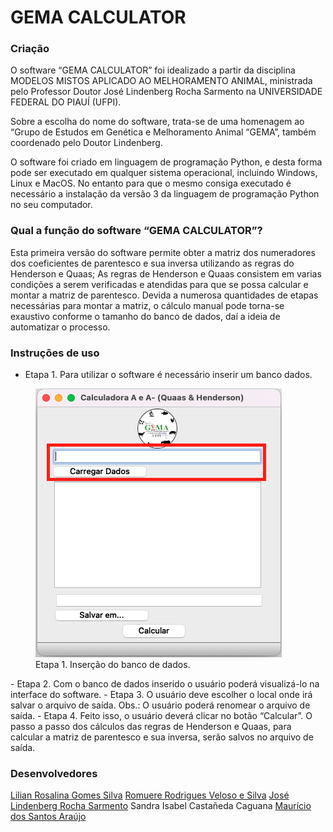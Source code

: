 # GEMA CALCULATOR

### Criação

O software “GEMA CALCULATOR” foi idealizado a partir da disciplina MODELOS MISTOS APLICADO AO MELHORAMENTO ANIMAL, ministrada pelo Professor Doutor José Lindenberg Rocha Sarmento na UNIVERSIDADE FEDERAL DO PIAUÍ (UFPI).

Sobre a escolha do nome do software, trata-se de uma homenagem ao “Grupo de Estudos em Genética e Melhoramento Animal “GEMA”, também coordenado pelo Doutor Lindenberg.  

O software foi criado em linguagem de programação Python, e desta forma pode ser executado em qualquer sistema operacional, incluindo Windows, Linux e MacOS. No entanto para que o mesmo consiga executado é necessário a instalação da versão 3 da  linguagem de programação Python no seu computador.

### Qual a função do  software “GEMA CALCULATOR”?

Esta primeira versão do software permite obter a matriz dos numeradores dos coeficientes de parentesco e sua inversa utilizando as regras do Henderson e Quaas;
As regras de Henderson e Quaas consistem em varias condições a serem verificadas e atendidas para que se possa calcular e montar a matriz de parentesco. Devida a numerosa quantidades de etapas necessárias para montar a matriz, o cálculo manual pode torna-se exaustivo conforme o tamanho do banco de dados, daí a ideia de automatizar o processo. 

### Instruções de uso

- Etapa 1. Para utilizar o software é necessário inserir um banco dados.
<figure>
<img src="gemaCalculator/1.png"/>
<figure-caption>Etapa 1. Inserção do banco de dados.</figure-caption>
</figure>
- Etapa 2. Com o banco de dados inserido o usuário poderá visualizá-lo na interface do software.
- Etapa 3. O usuário deve escolher o local onde irá salvar o arquivo de saída. Obs.: O usuário poderá renomear o arquivo de saída.
- Etapa 4. Feito isso, o usuário deverá clicar no botão “Calcular”. O passo a passo dos cálculos das regras de Henderson e Quaas, para calcular a matriz de parentesco e sua inversa, serão salvos no arquivo de saída.

### Desenvolvedores
[Lilian Rosalina Gomes Silva](lattes.cnpq.br/5441457629307443)
[Romuere Rodrigues Veloso e Silva](lattes.cnpq.br/3734588405818556)
[José Lindenberg Rocha Sarmento](lattes.cnpq.br/1991742176699922)
Sandra Isabel Castañeda Caguana 
[Maurício dos Santos Araújo](lattes.cnpq.br/4799904442791081)




